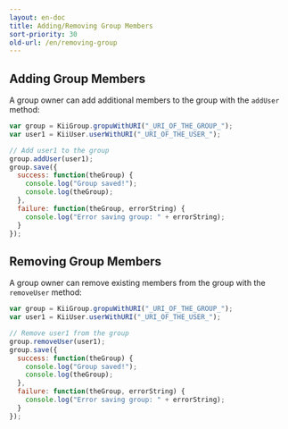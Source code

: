 ```yaml
---
layout: en-doc
title: Adding/Removing Group Members
sort-priority: 30
old-url: /en/removing-group
---
```

## Adding Group Members

A group owner can add additional members to the group with the `addUser` method:

```javascript
var group = KiiGroup.gropuWithURI("_URI_OF_THE_GROUP_");
var user1 = KiiUser.userWithURI("_URI_OF_THE_USER_");

// Add user1 to the group
group.addUser(user1);
group.save({
  success: function(theGroup) {
    console.log("Group saved!");
    console.log(theGroup);
  },
  failure: function(theGroup, errorString) {
    console.log("Error saving group: " + errorString);
  }
});
```

## Removing Group Members

A group owner can remove existing members from the group with the `removeUser` method:

```javascript
var group = KiiGroup.gropuWithURI("_URI_OF_THE_GROUP_");
var user1 = KiiUser.userWithURI("_URI_OF_THE_USER_");

// Remove user1 from the group
group.removeUser(user1);
group.save({
  success: function(theGroup) {
    console.log("Group saved!");
    console.log(theGroup);
  },
  failure: function(theGroup, errorString) {
    console.log("Error saving group: " + errorString);
  }
});
```
